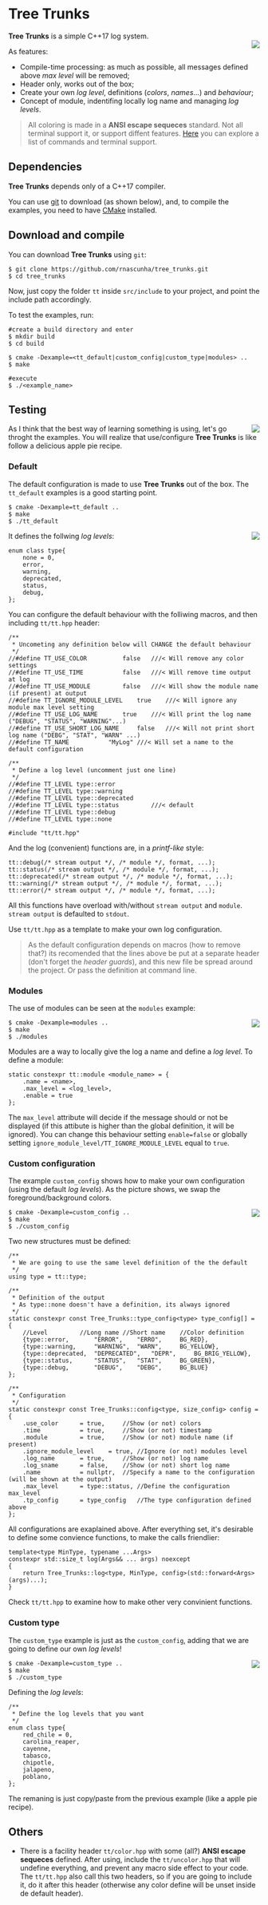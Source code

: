 # Tree Trunks

**Tree Trunks** is a simple C++17 log system.  
<img align="right" src="docs/img/tree_trunks.png">

As features:

* Compile-time processing: as much as possible, all messages defined above *max level* will be removed;
* Header only, works out of the box;
* Create your own *log level*, definitions (*colors*, *names*...) and *behaviour*;
* Concept of module, indentifing locally log name and managing *log levels*.

> All coloring is made in a **ANSI escape sequeces** standard. Not all terminal support it, or support diffent features. [Here](https://en.wikipedia.org/wiki/ANSI_escape_code) you can explore a list of commands and terminal support.
  
## Dependencies

**Tree Trunks** depends only of a C++17 compiler.

You can use [git](https://git-scm.com/) to download (as shown below), and, to compile the examples, you need to have [CMake](https://cmake.org/) installed. 

## Download and compile

You can download **Tree Trunks** using `git`:

```
$ git clone https://github.com/rnascunha/tree_trunks.git
$ cd tree_trunks
```

Now, just copy the folder `tt` inside `src/include` to your project, and point the include path accordingly.

To test the examples, run:

```
#create a build directory and enter
$ mkdir build
$ cd build

$ cmake -Dexample=<tt_default|custom_config|custom_type|modules> ..
$ make

#execute
$ ./<example_name>
```
## Testing

<img align="right" src="docs/img/apple_pie.png">

As I think that the best way of learning something is using, let's go throght the examples. You will realize that use/configure **Tree Trunks** is like follow a delicious apple pie recipe.

### Default

The default configuration is made to use **Tree Trunks** out of the box. The `tt_default` examples is a good starting point.

```
$ cmake -Dexample=tt_default ..
$ make
$ ./tt_default
```
<img align="right" src="docs/img/tt_default.png">

It defines the follwing *log levels*:

```
enum class type{
	none = 0,
	error,
	warning,
	deprecated,
	status,
	debug,
};
```
You can configure the default behaviour with the folliwing macros, and then including `tt/tt.hpp` header:

```
/**
 * Uncometing any definition below will CHANGE the default behaviour
 */
//#define TT_USE_COLOR 			false	///< Will remove any color settings
//#define TT_USE_TIME			false	///< Will remove time output at log
//#define TT_USE_MODULE			false	///< Will show the module name (if present) at output
//#define TT_IGNORE_MODULE_LEVEL	true	///< Will ignore any module max level setting
//#define TT_USE_LOG_NAME		true	///< Will print the log name ("DEBUG", "STATUS", "WARNING"...)
//#define TT_USE_SHORT_LOG_NAME		false	///< Will not print short log name ("DEBG", "STAT", "WARN" ...)
//#define TT_NAME			"MyLog"	///< Will set a name to the default configuration

/**
 * Define a log level (uncomment just one line)
 */
//#define TT_LEVEL type::error
//#define TT_LEVEL type::warning
//#define TT_LEVEL type::deprecated
//#define TT_LEVEL type::status			///< default
//#define TT_LEVEL type::debug
//#define TT_LEVEL type::none

#include "tt/tt.hpp"
```
And the log (convenient) functions are, in a *printf-like* style:

```
tt::debug(/* stream output */, /* module */, format, ...);
tt::status(/* stream output */, /* module */, format, ...);
tt::deprecated(/* stream output */, /* module */, format, ...);
tt::warning(/* stream output */, /* module */, format, ...);
tt::error(/* stream output */, /* module */, format, ...);
```
All this functions have overload with/without `stream output` and `module`. `stream output` is defaulted to `stdout`.

Use `tt/tt.hpp` as a template to make your own log configuration.

> As the default configuration depends on macros (how to remove that?) its recomended that the lines above be put at a separate header (don't forget the *header guards*), and this new file be spread around the project. Or pass the definition at command line.
 
### Modules

The use of modules can be seen at the `modules` example:

<img align="right" src="docs/img/modules.png">

```
$ cmake -Dexample=modules ..
$ make
$ ./modules
```
Modules are a way to locally give the log a name and define a *log level*. To define a module:

```
static constexpr tt::module <module_name> = {
	.name = <name>,
	.max_level = <log_level>,
	.enable = true
};
```
The `max_level` attribute will decide if the message should or not be displayed (if this attibute is higher than the global definition, it will be ignored). You can change this behaviour setting `enable=false` or globally setting `ignore_module_level/TT_IGNORE_MODULE_LEVEL` equal to `true`.

### Custom configuration

The example `custom_config` shows how to make your own configuration (using the default *log levels*). As the picture shows, we swap the foreground/background colors.

<img align="right" src="docs/img/custom_config.png">

```
$ cmake -Dexample=custom_config ..
$ make
$ ./custom_config
```
Two new structures must be defined:

```
/**
 * We are going to use the same level definition of the the default
 */
using type = tt::type;

/**
 * Definition of the output
 * As type::none doesn't have a definition, its always ignored
 */
static constexpr const Tree_Trunks::type_config<type> type_config[] = {
	//Level			//Long name	//Short name	//Color definition
	{type::error, 		"ERROR", 	"ERRO",		BG_RED},
	{type::warning,		"WARNING", 	"WARN",		BG_YELLOW},
	{type::deprecated, 	"DEPRECATED", 	"DEPR",		BG_BRIG_YELLOW},
	{type::status, 		"STATUS", 	"STAT", 	BG_GREEN},
	{type::debug, 		"DEBUG", 	"DEBG",		BG_BLUE}
};

/**
 * Configuration
 */
static constexpr const Tree_Trunks::config<type, size_config> config = {
	.use_color 		= true,		//Show (or not) colors
	.time 			= true,		//Show (or not) timestamp
	.module			= true,		//Show (or not) module name (if present)
	.ignore_module_level	= true,	//Ignore (or not) modules level
	.log_name 		= true,		//Show (or not) log name
	.log_sname 		= false,	//Show (or not) short log name
	.name 			= nullptr,	//Specify a name to the configuration (will be shown at the output)
	.max_level 		= type::status,	//Define the configuration max_level
	.tp_config 		= type_config	//The type configuration defined above
};
```
All configurations are exaplained above. After everything set, it's desirable to define some convience functions, to make the calls friendlier:

```
template<type MinType, typename ...Args>
constexpr std::size_t log(Args&& ... args) noexcept
{
	return Tree_Trunks::log<type, MinType, config>(std::forward<Args>(args)...);
}
```
Check `tt/tt.hpp` to examine how to make other very convinient functions.

### Custom type

The `custom_type` example is just as the `custom_config`, adding that we are going to define our own *log levels*!

<img align="right" src="docs/img/custom_type.png">

```
$ cmake -Dexample=custom_type ..
$ make
$ ./custom_type
```

Defining the *log levels*:

```
/**
 * Define the log levels that you want
 */
enum class type{
	red_chile = 0,
	carolina_reaper,
	cayenne,
	tabasco,
	chipotle,
	jalapeno,
	poblano,
};
```

The remaning is just copy/paste from the previous example (like a apple pie recipe).
 
## Others

* There is a facility header `tt/color.hpp` with some (all?) **ANSI escape sequeces** defined. After using, include the `tt/uncolor.hpp` that will undefine everything, and prevent any macro side effect to your code. The `tt/tt.hpp` also call this two headers, so if you are going to include it, do it after this header (otherwise any color define will be unset inside de default header). 
